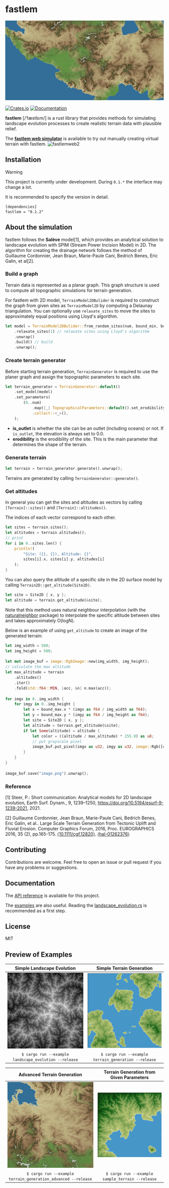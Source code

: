 
# fastlem

![terrain](sample.webp)

[![Crates.io](https://img.shields.io/crates/v/fastlem)](https://crates.io/crates/fastlem)
[![Documentation](https://docs.rs/fastlem/badge.svg)](https://docs.rs/fastlem)

**fastlem** [/ˈfæstlɛm/] is a rust library that provides methods for simulating landscape evolution processes to create realistic terrain data with plausible relief.

The **[fastlem web simulator](https://fastlem.peruki.dev/)** is available to try out manually creating virtual terrain with fastlem.
![fastlemweb2](https://github.com/TadaTeruki/fastlem/assets/69315285/1a98d63d-853d-4e76-bba5-b399f4772bf2)

## Installation


> [!WARNING]
> This project is currently under development. During `0.1.*` the interface may change a lot.
> 
> It is recommended to specify the version in detail.

```
[dependencies]
fastlem = "0.1.2"
```

## About the simulation

fastlem follows the **Salève** model[1], which provides an analytical solution to landscape evolution with SPIM (Stream Power Incision Model) in 2D. The algorithm for creating the drainage network follows the method of Guillaume Cordonnier, Jean Braun, Marie-Paule Cani, Bedrich Benes, Eric Galin, et al[2].

### Build a graph

Terrain data is represented as a planar graph. This graph structure is used to compute all topographic simulations for terrain generation.

For fastlem with 2D model, `TerrainModel2DBulider` is required to construct the graph from given sites as `TerrainModel2D` by computing a Delaunay triangulation. You can optionally use `relaxate_sites` to move the sites to approximately equal positions using Lloyd's algorithm.

```rust
let model = TerrainModel2DBulider::from_random_sites(num, bound_min, bound_max) // generate sites randomly
    .relaxate_sites(1) // relaxate sites using Lloyd's algorithm
    .unwrap()
    .build() // build
    .unwrap();
```

### Create terrain generator

Before starting terrain generation, `TerrainGenerator` is required to use the planer graph and assign the topographic parameters to each site.

```rust 
let terrain_generator = TerrainGenerator::default()
    .set_model(model)
    .set_parameters(
        (0..num)
            .map(|_| TopographicalParameters::default().set_erodibility(1.0))
            .collect::<_>(),
    );
```

 - **is_outlet** is whether the site can be an outlet (including oceans) or not. If `is_outlet`, the elevation is always set to 0.0.
 - **erodibility** is the erodibility of the site. This is the main parameter that determines the shape of the terrain.

### Generate terrain

```rust
let terrain = terrain_generator.generate().unwrap();
```

Terrains are generated by calling `TerrainGenerator::generate()`.

### Get altitudes

In general you can get the sites and altitudes as vectors by calling `[Terrain]::sites()` and `[Terrain]::altitudes()`.

The indices of each vector correspond to each other.

```rust
let sites = terrain.sites();
let altitudes = terrain.altitudes();
// print
for i in 0..sites.len() {
    println!(
        "Site: ({}, {}), Altitude: {}",
        sites[i].x, sites[i].y, altitudes[i]
    );
}
```

You can also query the altitude of a specific site in the 2D surface model by calling `Terrain2D::get_altitude(Site2D)`.

```rust
let site = Site2D { x, y };
let altitude = terrain.get_altitude(&site);
```

Note that this method uses natural neighbour interpolation (with the [naturalneighbor](https://crates.io/crates/naturalneighbor) package) to interpolate the specific altitude between sites and takes approximately O(logN).

Below is an example of using `get_altitude` to create an image of the generated terrain:

```rust
let img_width = 500;
let img_height = 500;

let mut image_buf = image::RgbImage::new(img_width, img_height);
// calculate the max altitude
let max_altitude = terrain
    .altitudes()
    .iter()
    .fold(std::f64::MIN, |acc, &n| n.max(acc));

for imgx in 0..img_width {
    for imgy in 0..img_height {
        let x = bound_max.x * (imgx as f64 / img_width as f64);
        let y = bound_max.y * (imgy as f64 / img_height as f64);
        let site = Site2D { x, y };
        let altitude = terrain.get_altitude(&site);
        if let Some(altitude) = altitude {
            let color = ((altitude / max_altitude) * 255.0) as u8;
            // put grayscale pixel
            image_buf.put_pixel(imgx as u32, imgy as u32, image::Rgb([color, color, color]));
        }
    }
}

image_buf.save("image.png").unwrap();
```

### Reference 

[1] Steer, P.: Short communication: Analytical models for 2D landscape evolution, Earth Surf. Dynam., 9, 1239–1250, https://doi.org/10.5194/esurf-9-1239-2021, 2021.

[2] Guillaume Cordonnier, Jean Braun, Marie-Paule Cani, Bedrich Benes, Eric Galin, et al.. Large Scale Terrain Generation from Tectonic Uplift and Fluvial Erosion. Computer Graphics Forum, 2016, Proc. EUROGRAPHICS 2016, 35 (2), pp.165-175. [⟨10.1111/cgf.12820⟩](https://dx.doi.org/10.1111/cgf.12820). [⟨hal-01262376⟩](https://inria.hal.science/hal-01262376)


## Contributing

Contributions are welcome.
Feel free to open an issue or pull request if you have any problems or suggestions.

## Documentation

The [API reference](https://docs.rs/fastlem/latest/fastlem/) is available for this project.

The [examples](https://github.com/TadaTeruki/fastlem/tree/main/examples) are also useful. Reading the [landscape_evolution.rs](https://github.com/TadaTeruki/fastlem/blob/main/examples/landscape_evolution.rs) is recommended as a first step.

## License

MIT

## Preview of Examples

|**Simple Landscape Evolution**|**Simple Terrain Generation**|
|:---:|:---:|
|![Simple Landscape Evolution](images/out/landscape_evolution.png)|![Simple Terrain Generation](images/out/terrain_generation.png)|
|```$ cargo run --example landscape_evolution --release```|```$ cargo run --example terrain_generation --release```|

|**Advanced Terrain Generation**|**Terrain Generation from Given Parameters**|
|:---:|:---:|
|![Advanced Terrain Generation](images/out/terrain_generation_advanced.png)|![Terrain Generation from Given Parameters](images/out/sample_terrain.png)|
|```$ cargo run --example terrain_generation_advanced --release```|```$ cargo run --example sample_terrain --release```|


